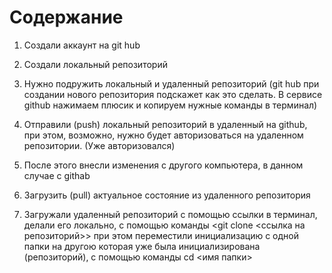 # Содержание

1. Создали аккаунт на git hub
2. Создали локальный репозиторий
3. Нужно подружить локальный и удаленный репозиторий (git hub при создании нового репозитория подскажет как это сделать. В сервисе github нажимаем плюсик и копируем нужные команды в терминал)
4. Отправили (push) локальный репозиторий в удаленный на github, при этом, возможно, нужно будет авторизоваться на удаленном репозитории. (Уже авторизовался)
5. После этого внесли изменения с другого компьютера, в данном случае с githab 
6. Загрузить (pull) актуальное состояние из удаленного репозитория

7. Загружали удаленный репозиторий с помощью ссылки в терминал, делали его локально, с помощью команды <git clone <ссылка на репозиторий>> при этом переместили инициализацию с одной папки на другою которая уже была инициализирована (репозиторий), с помощью команды cd <имя папки> 
